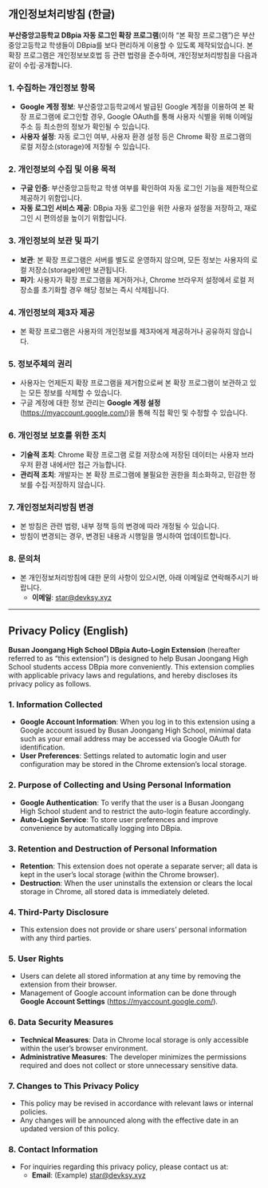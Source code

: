 ## 개인정보처리방침 (한글)

**부산중앙고등학교 DBpia 자동 로그인 확장 프로그램**(이하 “본 확장 프로그램”)은 부산중앙고등학교 학생들이 DBpia를 보다 편리하게 이용할 수 있도록 제작되었습니다. 본 확장 프로그램은 개인정보보호법 등 관련 법령을 준수하며, 개인정보처리방침을 다음과 같이 수립·공개합니다.

### 1. 수집하는 개인정보 항목
- **Google 계정 정보**: 부산중앙고등학교에서 발급된 Google 계정을 이용하여 본 확장 프로그램에 로그인할 경우, Google OAuth를 통해 사용자 식별을 위해 이메일 주소 등 최소한의 정보가 확인될 수 있습니다.
- **사용자 설정**: 자동 로그인 여부, 사용자 환경 설정 등은 Chrome 확장 프로그램의 로컬 저장소(storage)에 저장될 수 있습니다.

### 2. 개인정보의 수집 및 이용 목적
- **구글 인증**: 부산중앙고등학교 학생 여부를 확인하여 자동 로그인 기능을 제한적으로 제공하기 위함입니다.
- **자동 로그인 서비스 제공**: DBpia 자동 로그인을 위한 사용자 설정을 저장하고, 재로그인 시 편의성을 높이기 위함입니다.

### 3. 개인정보의 보관 및 파기
- **보관**: 본 확장 프로그램은 서버를 별도로 운영하지 않으며, 모든 정보는 사용자의 로컬 저장소(storage)에만 보관됩니다.
- **파기**: 사용자가 확장 프로그램을 제거하거나, Chrome 브라우저 설정에서 로컬 저장소를 초기화할 경우 해당 정보는 즉시 삭제됩니다.

### 4. 개인정보의 제3자 제공
- 본 확장 프로그램은 사용자의 개인정보를 제3자에게 제공하거나 공유하지 않습니다.

### 5. 정보주체의 권리
- 사용자는 언제든지 확장 프로그램을 제거함으로써 본 확장 프로그램이 보관하고 있는 모든 정보를 삭제할 수 있습니다.
- 구글 계정에 대한 정보 관리는 **Google 계정 설정**(https://myaccount.google.com/)을 통해 직접 확인 및 수정할 수 있습니다.

### 6. 개인정보 보호를 위한 조치
- **기술적 조치**: Chrome 확장 프로그램 로컬 저장소에 저장된 데이터는 사용자 브라우저 환경 내에서만 접근 가능합니다.
- **관리적 조치**: 개발자는 본 확장 프로그램에 불필요한 권한을 최소화하고, 민감한 정보를 수집·저장하지 않습니다.

### 7. 개인정보처리방침 변경
- 본 방침은 관련 법령, 내부 정책 등의 변경에 따라 개정될 수 있습니다.
- 방침이 변경되는 경우, 변경된 내용과 시행일을 명시하여 업데이트합니다.

### 8. 문의처
- 본 개인정보처리방침에 대한 문의 사항이 있으시면, 아래 이메일로 연락해주시기 바랍니다.  
  - **이메일**: star@devksy.xyz

---

## Privacy Policy (English)

**Busan Joongang High School DBpia Auto-Login Extension** (hereafter referred to as “this extension”) is designed to help Busan Joongang High School students access DBpia more conveniently. This extension complies with applicable privacy laws and regulations, and hereby discloses its privacy policy as follows.

### 1. Information Collected
- **Google Account Information**: When you log in to this extension using a Google account issued by Busan Joongang High School, minimal data such as your email address may be accessed via Google OAuth for identification.
- **User Preferences**: Settings related to automatic login and user configuration may be stored in the Chrome extension’s local storage.

### 2. Purpose of Collecting and Using Personal Information
- **Google Authentication**: To verify that the user is a Busan Joongang High School student and to restrict the auto-login feature accordingly.
- **Auto-Login Service**: To store user preferences and improve convenience by automatically logging into DBpia.

### 3. Retention and Destruction of Personal Information
- **Retention**: This extension does not operate a separate server; all data is kept in the user’s local storage (within the Chrome browser).
- **Destruction**: When the user uninstalls the extension or clears the local storage in Chrome, all stored data is immediately deleted.

### 4. Third-Party Disclosure
- This extension does not provide or share users’ personal information with any third parties.

### 5. User Rights
- Users can delete all stored information at any time by removing the extension from their browser.
- Management of Google account information can be done through **Google Account Settings** (https://myaccount.google.com/).

### 6. Data Security Measures
- **Technical Measures**: Data in Chrome local storage is only accessible within the user’s browser environment.
- **Administrative Measures**: The developer minimizes the permissions required and does not collect or store unnecessary sensitive data.

### 7. Changes to This Privacy Policy
- This policy may be revised in accordance with relevant laws or internal policies.
- Any changes will be announced along with the effective date in an updated version of this policy.

### 8. Contact Information
- For inquiries regarding this privacy policy, please contact us at:  
  - **Email**: (Example) star@devksy.xyz
